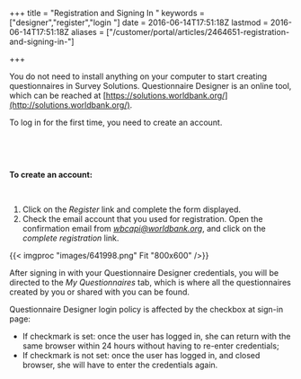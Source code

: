 ﻿+++
title = "Registration and Signing In "
keywords = ["designer","register","login "]
date = 2016-06-14T17:51:18Z
lastmod = 2016-06-14T17:51:18Z
aliases = ["/customer/portal/articles/2464651-registration-and-signing-in-"]

+++

You do not need to install anything on your computer to start creating
questionnaires in Survey Solutions. Questionnaire Designer is an online
tool, which can be reached
at [https://solutions.worldbank.org/](http://solutions.worldbank.org/).

  
To log in for the first time, you need to create an account.   
  
 

 

**To create an account:**  
  
 

1.  Click on the *Register* link and complete the form displayed.
2.  Check the email account that you used for registration. Open the
    confirmation email from *wbcapi@worldbank.org*, and click on the
    *complete registration* link.

{{< imgproc "images/641998.png" Fit "800x600" />}}

  
After signing in with your Questionnaire Designer credentials, you will
be directed to the *My Questionnaires* tab, which is where all the
questionnaires created by you or shared with you can be found.    
  
Questionnaire Designer login policy is affected by the checkbox at
sign-in page:

-   If checkmark is set: once the user has logged in, she can return
    with the same browser within 24 hours without having to re-enter
    credentials;
-   If checkmark is not set: once the user has logged in, and closed
    browser, she will have to enter the credentials again.
